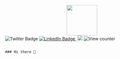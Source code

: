 
<div id="header" align="center"><img src="https://wallpaperaccess.com/full/1614782.jpg" width="100">
</div>

<div id="badge>

<a href="https://twitter.com/byron_neaw">
<img src="https://img.shields.io/badge/Twitter-blue?color=blue&label=byron_neaw&logo=twitter&style=for-the-badge" alt="Twitter Badge">
</a>

<a href="https://www.linkedin.com/in/neaw-aik-ka102802/">
<img src="https://img.shields.io/badge/LinkedIn-blue?color=blue&label=Neaw%20%28Byron%29%20Aik%20Ka&logo=LinkedIn&logoColor=blue&style=for-the-badge" alt="LinkedIn Badge">
</a>

<a>
<img src="https://badge.fury.io/gh/Naereen%2FStrapDown.js.svg" alt="">
</a>
                                                                     
<a>
<img src="https://github-profile-trophy.vercel.app/?username=Naereen&row=1" alt"">
</a>

<img src="https://komarev.com/ghpvc/?username=byron1001&style=for-the-badge&color=lightgray" alt="View counter">

</div>
                                                                                                               
                                                                                                               ### Hi there 👋
